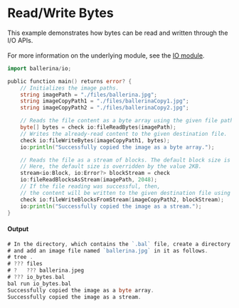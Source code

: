 # Read/Write Bytes

 This example demonstrates how bytes can be read and written through the I/O APIs.<br/><br/>
 For more information on the underlying module, 
 see the [IO module](https:docs.central.ballerina.io/ballerina/io/latest/).

```go
import ballerina/io;

public function main() returns error? {
    // Initializes the image paths.
    string imagePath = "./files/ballerina.jpg";
    string imageCopyPath1 = "./files/ballerinaCopy1.jpg";
    string imageCopyPath2 = "./files/ballerinaCopy2.jpg";

    // Reads the file content as a byte array using the given file path.
    byte[] bytes = check io:fileReadBytes(imagePath);
    // Writes the already-read content to the given destination file.
    check io:fileWriteBytes(imageCopyPath1, bytes);
    io:println("Successfully copied the image as a byte array.");

    // Reads the file as a stream of blocks. The default block size is 4KB.
    // Here, the default size is overridden by the value 2KB.
    stream<io:Block, io:Error?> blockStream = check
    io:fileReadBlocksAsStream(imagePath, 2048);
    // If the file reading was successful, then,
    // the content will be written to the given destination file using the given stream.
    check io:fileWriteBlocksFromStream(imageCopyPath2, blockStream);
    io:println("Successfully copied the image as a stream.");
}
```

#### Output

```go
# In the directory, which contains the `.bal` file, create a directory named `files`,
# and add an image file named `ballerina.jpg` in it as follows.
# tree .
# ??? files
# ?   ??? ballerina.jpeg
# ??? io_bytes.bal
bal run io_bytes.bal
Successfully copied the image as a byte array.
Successfully copied the image as a stream.
```